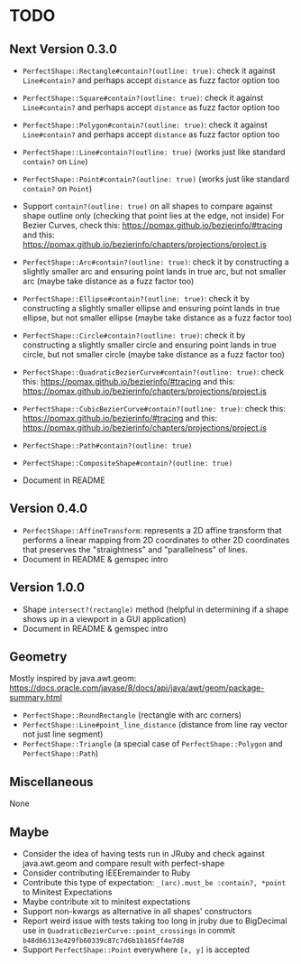# TODO

## Next Version 0.3.0

- `PerfectShape::Rectangle#contain?(outline: true)`: check it against `Line#contain?` and perhaps accept `distance` as fuzz factor option too
- `PerfectShape::Square#contain?(outline: true)`:  check it against `Line#contain?` and perhaps accept `distance` as fuzz factor option too
- `PerfectShape::Polygon#contain?(outline: true)`:  check it against `Line#contain?` and perhaps accept `distance` as fuzz factor option too
- `PerfectShape::Line#contain?(outline: true)` (works just like standard `contain?` on `Line`)
- `PerfectShape::Point#contain?(outline: true)` (works just like standard `contain?` on `Point`)
 
- Support `contain?(outline: true)` on all shapes to compare against shape outline only (checking that point lies at the edge, not inside)
For Bezier Curves, check this: https://pomax.github.io/bezierinfo/#tracing and this: https://pomax.github.io/bezierinfo/chapters/projections/project.js
 - `PerfectShape::Arc#contain?(outline: true)`: check it by constructing a slightly smaller arc and ensuring point lands in true arc, but not smaller arc (maybe take distance as a fuzz factor too)
 - `PerfectShape::Ellipse#contain?(outline: true)`: check it by constructing a slightly smaller ellipse and ensuring point lands in true ellipse, but not smaller ellipse (maybe take distance as a fuzz factor too)
 - `PerfectShape::Circle#contain?(outline: true)`: check it by constructing a slightly smaller circle and ensuring point lands in true circle, but not smaller circle (maybe take distance as a fuzz factor too)
 - `PerfectShape::QuadraticBezierCurve#contain?(outline: true)`: check this: https://pomax.github.io/bezierinfo/#tracing and this: https://pomax.github.io/bezierinfo/chapters/projections/project.js
 - `PerfectShape::CubicBezierCurve#contain?(outline: true)`: check this: https://pomax.github.io/bezierinfo/#tracing and this: https://pomax.github.io/bezierinfo/chapters/projections/project.js
 - `PerfectShape::Path#contain?(outline: true)`
 - `PerfectShape::CompositeShape#contain?(outline: true)`
- Document in README

## Version 0.4.0

- `PerfectShape::AffineTransform`: represents a 2D affine transform that performs a linear mapping from 2D coordinates to other 2D coordinates that preserves the "straightness" and "parallelness" of lines.
- Document in README & gemspec intro

## Version 1.0.0

- Shape `intersect?(rectangle)` method (helpful in determining if a shape shows up in a viewport in a GUI application)
- Document in README & gemspec intro

## Geometry

Mostly inspired by java.awt.geom: https://docs.oracle.com/javase/8/docs/api/java/awt/geom/package-summary.html

- `PerfectShape::RoundRectangle` (rectangle with arc corners)
- `PerfectShape::Line#point_line_distance` (distance from line ray vector not just line segment)
- `PerfectShape::Triangle` (a special case of `PerfectShape::Polygon` and `PerfectShape::Path`)

## Miscellaneous

None

## Maybe

- Consider the idea of having tests run in JRuby and check against java.awt.geom and compare result with perfect-shape
- Consider contributing IEEEremainder to Ruby
- Contribute this type of expectation: `_(arc).must_be :contain?, *point` to Minitest Expectations
- Maybe contribute xit to minitest expectations
- Support non-kwargs as alternative in all shapes' constructors
- Report weird issue with tests taking too long in jruby due to BigDecimal use in `QuadraticBezierCurve::point_crossings` in commit `b48d66313e429fb60339c87c7d6b1b165ff4e7d8`
- Support `PerfectShape::Point` everywhere `[x, y]` is accepted
